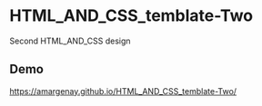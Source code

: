 # HTML_AND_CSS_temblate-Two
Second HTML_AND_CSS design
## Demo
https://amargenay.github.io/HTML_AND_CSS_temblate-Two/
